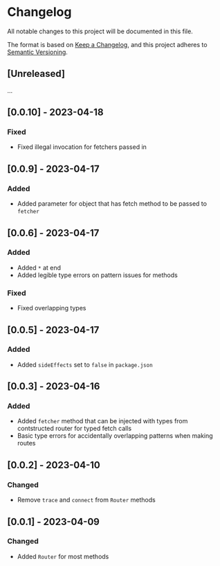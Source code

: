 # Changelog

All notable changes to this project will be documented in this file.

The format is based on [Keep a Changelog](https://keepachangelog.com/en/1.0.0/),
and this project adheres to [Semantic Versioning](https://semver.org/spec/v2.0.0.html).

## [Unreleased]

...
## [0.0.10] - 2023-04-18

### Fixed

- Fixed illegal invocation for fetchers passed in

## [0.0.9] - 2023-04-17

### Added

- Added parameter for object that has fetch method to be passed to `fetcher`

## [0.0.6] - 2023-04-17

### Added

- Added `*` at end
- Added legible type errors on pattern issues for methods

### Fixed

- Fixed overlapping types

## [0.0.5] - 2023-04-17

### Added

- Added `sideEffects` set to `false` in `package.json`

## [0.0.3] - 2023-04-16
### Added

- Added `fetcher` method that can be injected with types from contstructed router for typed fetch calls
- Basic type errors for accidentally overlapping patterns when making routes

## [0.0.2] - 2023-04-10
### Changed

- Remove `trace` and `connect` from `Router` methods

## [0.0.1] - 2023-04-09
### Changed

- Added `Router` for most methods